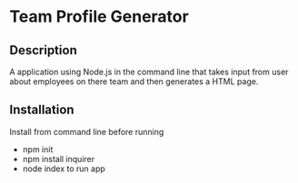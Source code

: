 # Team Profile Generator


## Description
 A application using Node.js in the command line that takes input from user about employees on there team and then generates a HTML page.
 
 ## Installation
 Install from command line before running
* npm init
* npm install inquirer
* node index to run app
